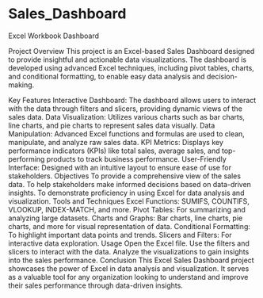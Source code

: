 # Sales_Dashboard
Excel Workbook Dashboard

Project Overview
This project is an Excel-based Sales Dashboard designed to provide insightful and actionable data visualizations. The dashboard is developed using advanced Excel techniques, including pivot tables, charts, and conditional formatting, to enable easy data analysis and decision-making.

Key Features
Interactive Dashboard: The dashboard allows users to interact with the data through filters and slicers, providing dynamic views of the sales data.
Data Visualization: Utilizes various charts such as bar charts, line charts, and pie charts to represent sales data visually.
Data Manipulation: Advanced Excel functions and formulas are used to clean, manipulate, and analyze raw sales data.
KPI Metrics: Displays key performance indicators (KPIs) like total sales, average sales, and top-performing products to track business performance.
User-Friendly Interface: Designed with an intuitive layout to ensure ease of use for stakeholders.
Objectives
To provide a comprehensive view of the sales data.
To help stakeholders make informed decisions based on data-driven insights.
To demonstrate proficiency in using Excel for data analysis and visualization.
Tools and Techniques
Excel Functions: SUMIFS, COUNTIFS, VLOOKUP, INDEX-MATCH, and more.
Pivot Tables: For summarizing and analyzing large datasets.
Charts and Graphs: Bar charts, line charts, pie charts, and more for visual representation of data.
Conditional Formatting: To highlight important data points and trends.
Slicers and Filters: For interactive data exploration.
Usage
Open the Excel file.
Use the filters and slicers to interact with the data.
Analyze the visualizations to gain insights into the sales performance.
Conclusion
This Excel Sales Dashboard project showcases the power of Excel in data analysis and visualization. It serves as a valuable tool for any organization looking to understand and improve their sales performance through data-driven insights.
